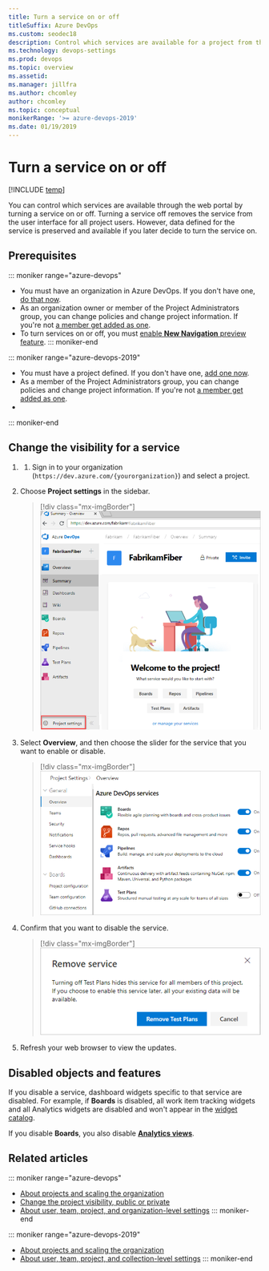 ```yaml
---
title: Turn a service on or off
titleSuffix: Azure DevOps
ms.custom: seodec18
description: Control which services are available for a project from the web portal  
ms.technology: devops-settings
ms.prod: devops
ms.topic: overview
ms.assetid: 
ms.manager: jillfra
ms.author: chcomley
author: chcomley
ms.topic: conceptual
monikerRange: '>= azure-devops-2019'  
ms.date: 01/19/2019
---
```


# Turn a service on or off

[!INCLUDE [temp](../../_shared/version-azure-devops.md)]

You can control which services are available through the web portal by turning a service on or off. Turning a service off removes the service from the user interface for all project users. However, data defined for the service is preserved and available if you later decide to turn the service on.  

## Prerequisites

::: moniker range="azure-devops"

- You must have an organization in Azure DevOps. If you don't have one, [do that now](../../user-guide/sign-up-invite-teammates.md).
- As an organization owner or member of the Project Administrators group, you can change policies and change project information. If you're not [a member get added as one](../security/set-project-collection-level-permissions.md#project-level).
- To turn services on or off, you must [enable **New Navigation** preview feature](../../project/navigation/preview-features.md).
::: moniker-end

::: moniker range="azure-devops-2019"
- You must have a project defined. If you don't have one, [add one now](../projects/create-project.md).
- As a member of the Project Administrators group, you can change policies and change project information. If you're not [a member get added as one](../security/set-project-collection-level-permissions.md#project-level).
- 
::: moniker-end

## Change the visibility for a service  

1. 1. Sign in to your organization (```https://dev.azure.com/{yourorganization}```) and select a project.
2. Choose **Project settings** in the sidebar.

	> [!div class="mx-imgBorder"]  
	> ![Open project settings](../../_shared/_img/settings/open-project-settings-vert-brn.png)  

3. Select **Overview**, and then choose the slider for the service that you want to enable or disable.

	> [!div class="mx-imgBorder"]  
	> ![Project Settings>General>Services](_img/services/set-service-visibility.png)  

4. Confirm that you want to disable the service.

	> [!div class="mx-imgBorder"]  
	> ![Disable a service confirmation dialog](_img/services/remove-test-service.png)

5. Refresh your web browser to view the updates.


## Disabled objects and features

If you disable a service, dashboard widgets specific to that service are disabled. For example, if **Boards** is disabled, all work item tracking widgets and all Analytics widgets are disabled and won't appear in the [widget catalog](../../report/dashboards/widget-catalog.md).

If you disable **Boards**, you also disable [**Analytics views**](../../report/analytics/what-are-analytics-views.md).

## Related articles

::: moniker range="azure-devops"
- [About projects and scaling the organization](../projects/about-projects.md)  
- [Change the project visibility, public or private](../public/make-project-public.md)
- [About user, team, project, and organization-level settings](about-settings.md)
::: moniker-end

::: moniker range="azure-devops-2019"
- [About projects and scaling the organization](../projects/about-projects.md)  
- [About user, team, project, and collection-level settings](about-settings.md)
::: moniker-end